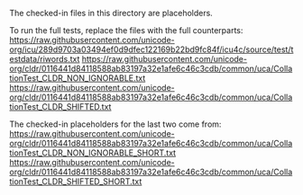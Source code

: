 The checked-in files in this directory are placeholders.

To run the full tests, replace the files with the full counterparts:
https://raw.githubusercontent.com/unicode-org/icu/289d9703a03494ef0d9dfec122169b22bd9fc84f/icu4c/source/test/testdata/riwords.txt
https://raw.githubusercontent.com/unicode-org/cldr/0116441d84118588ab83197a32e1afe6c46c3cdb/common/uca/CollationTest_CLDR_NON_IGNORABLE.txt
https://raw.githubusercontent.com/unicode-org/cldr/0116441d84118588ab83197a32e1afe6c46c3cdb/common/uca/CollationTest_CLDR_SHIFTED.txt


The checked-in placeholders for the last two come from:
https://raw.githubusercontent.com/unicode-org/cldr/0116441d84118588ab83197a32e1afe6c46c3cdb/common/uca/CollationTest_CLDR_NON_IGNORABLE_SHORT.txt
https://raw.githubusercontent.com/unicode-org/cldr/0116441d84118588ab83197a32e1afe6c46c3cdb/common/uca/CollationTest_CLDR_SHIFTED_SHORT.txt
